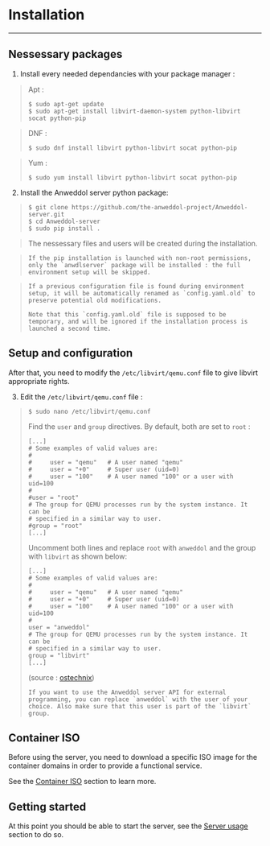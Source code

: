 # Installation

----

## Nessessary packages

1. Install every needed dependancies with your package manager : 

> Apt : 
> 
> ```
> $ sudo apt-get update
> $ sudo apt-get install libvirt-daemon-system python-libvirt socat python-pip
> ```

> DNF :
> 
> ```
> $ sudo dnf install libvirt python-libvirt socat python-pip
> ```

> Yum :
> 
> ```
> $ sudo yum install libvirt python-libvirt socat python-pip
> ```

2. Install the Anweddol server python package:

> ```
> $ git clone https://github.com/the-anweddol-project/Anweddol-server.git
> $ cd Anweddol-server
> $ sudo pip install .
> ```

> The nessessary files and users will be created during the installation.

> ```{warning}
> If the pip installation is launched with non-root permissions, only the `anwdlserver` package will be installed : the full environment setup will be skipped.
> ```

> ```{note}
> If a previous configuration file is found during environment setup, it will be automatically renamed as `config.yaml.old` to preserve potential old modifications.
> 
> Note that this `config.yaml.old` file is supposed to be temporary, and will be ignored if the installation process is launched a second time.
> ```

## Setup and configuration

After that, you need to modify the `/etc/libvirt/qemu.conf` file to give libvirt appropriate rights.

3. Edit the `/etc/libvirt/qemu.conf` file : 

> ```
> $ sudo nano /etc/libvirt/qemu.conf
> ```
> 
> Find the `user` and `group` directives. By default, both are set to `root` :
> 
> ```
> [...] 
> # Some examples of valid values are:
> #
> # 	user = "qemu"   # A user named "qemu"
> # 	user = "+0"     # Super user (uid=0)
> # 	user = "100"    # A user named "100" or a user with uid=100
> #
> #user = "root"
> # The group for QEMU processes run by the system instance. It can be
> # specified in a similar way to user.
> #group = "root"
> [...]
> ```
> 
> Uncomment both lines and replace `root` with `anweddol` and the group with `libvirt` as shown below:
> 
> ```
> [...] 
> # Some examples of valid values are:
> #
> # 	user = "qemu"   # A user named "qemu"
> # 	user = "+0"     # Super user (uid=0)
> # 	user = "100"    # A user named "100" or a user with uid=100
> #
> user = "anweddol"
> # The group for QEMU processes run by the system instance. It can be
> # specified in a similar way to user.
> group = "libvirt"
> [...]
> ```
> 
> (source : [ostechnix](https://ostechnix.com/solved-cannot-access-storage-file-permission-denied-error-in-kvm-libvirt/))
> 
> ```{note}
> If you want to use the Anweddol server API for external programming, you can replace `anweddol` with the user of your choice. Also make sure that this user is part of the `libvirt` group.
> ```

## Container ISO

Before using the server, you need to download a specific ISO image for the container domains in order to provide a functional service. 

See the [Container ISO](container_iso.md) section to learn more.

## Getting started

At this point you should be able to start the server, see the [Server usage](server_usage.md) section to do so.
